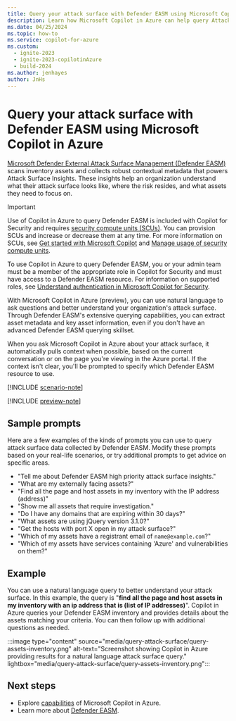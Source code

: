 ```yaml
---
title: Query your attack surface with Defender EASM using Microsoft Copilot in Azure
description: Learn how Microsoft Copilot in Azure can help query Attack Surface Insights from Defender EASM.
ms.date: 04/25/2024
ms.topic: how-to
ms.service: copilot-for-azure
ms.custom:
  - ignite-2023
  - ignite-2023-copilotinAzure
  - build-2024
ms.author: jenhayes
author: JnHs
---
```


# Query your attack surface with Defender EASM using Microsoft Copilot in Azure

[Microsoft Defender External Attack Surface Management (Defender EASM)](/azure/external-attack-surface-management/overview) scans inventory assets and collects robust contextual metadata that powers Attack Surface Insights. These insights help an organization understand what their attack surface looks like, where the risk resides, and what assets they need to focus on.

> [!IMPORTANT]
> Use of Copilot in Azure to query Defender EASM is included with Copilot for Security and requires [security compute units (SCUs)](/copilot/security/get-started-security-copilot#security-compute-units).  You can provision SCUs and increase or decrease them at any time. For more information on SCUs, see [Get started with Microsoft Copilot](/copilot/security/get-started-security-copilot) and [Manage usage of security compute units](/copilot/security/manage-usage).
>
> To use Copilot in Azure to query Defender EASM, you or your admin team must be a member of the appropriate role in Copilot for Security and must have access to a Defender EASM resource. For information on supported roles, see [Understand authentication in Microsoft Copilot for Security](/copilot/security/authentication).

With Microsoft Copilot in Azure (preview), you can use natural language to ask questions and better understand your organization's attack surface. Through Defender EASM's extensive querying capabilities, you can extract asset metadata and key asset information, even if you don't have an advanced Defender EASM querying skillset.

When you ask Microsoft Copilot in Azure about your attack surface, it automatically pulls context when possible, based on the current conversation or on the page you're viewing in the Azure portal. If the context isn't clear, you'll be prompted to specify which Defender EASM resource to use.

[!INCLUDE [scenario-note](includes/scenario-note.md)]

[!INCLUDE [preview-note](includes/preview-note.md)]

## Sample prompts

Here are a few examples of the kinds of prompts you can use to query attack surface data collected by Defender EASM. Modify these prompts based on your real-life scenarios, or try additional prompts to get advice on specific areas.

- "Tell me about Defender EASM high priority attack surface insights."
- "What are my externally facing assets?"
- "Find all the page and host assets in my inventory with the IP address (address)"
- "Show me all assets that require investigation."
- "Do I have any domains that are expiring within 30 days?"
- "What assets are using jQuery version 3.1.0?"
- "Get the hosts with port X open in my attack surface?"
- "Which of my assets have a registrant email of `name@example.com`?"
- "Which of my assets have services containing 'Azure' and vulnerabilities on them?"

## Example

You can use a natural language query to better understand your attack surface. In this example, the query is "**find all the page and host assets in my inventory with an ip address that is (list of IP addresses)**". Copilot in Azure queries your Defender EASM inventory and provides details about the assets matching your criteria. You can then follow up with additional questions as needed.

:::image type="content" source="media/query-attack-surface/query-assets-inventory.png" alt-text="Screenshot showing Copilot in Azure providing results for a natural language attack surface query." lightbox="media/query-attack-surface/query-assets-inventory.png":::

## Next steps

- Explore [capabilities](capabilities.md) of Microsoft Copilot in Azure.
- Learn more about [Defender EASM](/azure/external-attack-surface-management/overview).
